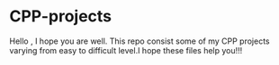 # CPP-projects
Hello , I hope you are well. This repo consist some of my CPP projects varying from easy to difficult level.I hope these files help you!!!
